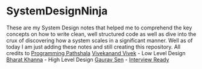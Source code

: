 # SystemDesignNinja
These are my System Design notes that helped me to comprehend the key concepts on how to write clean, well structured code as well as dive into the crux of discovering how a system scales in a significant manner. Well as of today I am just adding these notes and still creating this repository. 
All credits to
[Programming Pathshala](https://renaissance.programmingpathshala.com/crack-coding-interviews)
[Vivekanand Vivek](https://in.linkedin.com/in/vivekanand-vivek-7a4ab388) - Low Level Design
[Bharat Khanna](https://www.linkedin.com/in/bharat-khanna-717b4817b/) - High Level Design
[Gaurav Sen](https://www.linkedin.com/in/gkcs) - [Interview Ready](https://interviewready.io/)


